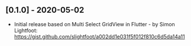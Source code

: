 ## [0.1.0] - 2020-05-02

* Initial release based on Multi Select GridView in Flutter - by Simon Lightfoot:
  https://gist.github.com/slightfoot/a002dd1e031f5f012f810c6d5da14a11
